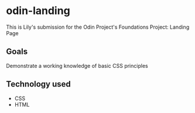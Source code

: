 # odin-landing
This is Lily's submission for the Odin Project's Foundations Project: Landing Page

## Goals
Demonstrate a working knowledge of basic CSS principles

## Technology used
* CSS
* HTML